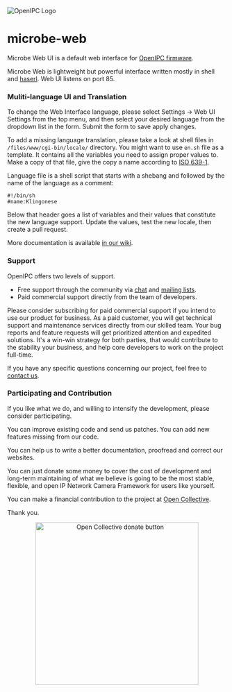 ![OpenIPC Logo](https://cdn.themactep.com/images/logo_openipc.png)

microbe-web
===========

Microbe Web UI is a default web interface for [OpenIPC firmware][openipcfw].

Microbe Web is lightweight but powerful interface written mostly in shell
and [haserl][haserl]. Web UI listens on port 85.

### Muliti-language UI and Translation

To change the Web Interface language, please select Settings -> Web UI Settings
from the top menu, and then select your desired language from the dropdown list
in the form. Submit the form to save apply changes.

To add a missing language translation, please take a look at shell files in
`/files/www/cgi-bin/locale/` directory. You might want to use `en.sh` file as a
template. It contains all the variables you need to assign proper values to.
Make a copy of that file, give the copy a name according to [ISO 639-1][iso639].

Language file is a shell script that starts with a shebang and followed by the
name of the language as a comment:
```
#!/bin/sh
#name:Klingonese
```

Below that header goes a list of variables and their values that constitute the
new language support. Update the values, test the new locale, then create a pull
request.

More documentation is available [in our wiki][wiki].

### Support

OpenIPC offers two levels of support.

- Free support through the community via [chat][telegram] and
  [mailing lists][maillist].
- Paid commercial support directly from the team of developers.

Please consider subscribing for paid commercial support if you intend to use our
product for business. As a paid customer, you will get technical support and
maintenance services directly from our skilled team. Your bug reports and
feature requests will get prioritized attention and expedited solutions. It's a
win-win strategy for both parties, that would contribute to the stability your
business, and help core developers to work on the project full-time.

If you have any specific questions concerning our project, feel free to
[contact us](mailto:flyrouter@gmail.com).

### Participating and Contribution

If you like what we do, and willing to intensify the development, please
consider participating.

You can improve existing code and send us patches. You can add new features
missing from our code.

You can help us to write a better documentation, proofread and correct our
websites.

You can just donate some money to cover the cost of development and long-term
maintaining of what we believe is going to be the most stable, flexible, and
open IP Network Camera Framework for users like yourself.

You can make a financial contribution to the project at [Open Collective][oc].

Thank you.

<p align="center">
<a href="https://opencollective.com/openipc/contribute/backer-14335/checkout" target="_blank"><img src="https://opencollective.com/webpack/donate/button@2x.png?color=blue" width="375" alt="Open Collective donate button"></a>
</p>

[openipcfw]: https://github.com/OpenIPC/firmware
[haserl]: http://haserl.sourceforge.net/
[iso639]: https://en.wikipedia.org/wiki/List_of_ISO_639-1_codes
[wiki]: https://github.com/OpenIPC/firmware/wiki/microbe-web
[telegram]: https://openipc.org/#telegram-chat-groups
[maillist]: https://github.com/OpenIPC/firmware/discussions
[oc]: https://opencollective.com/openipc/contribute/backer-14335/checkout
[pp]: https://www.paypal.com/donate/?hosted_button_id=C6F7UJLA58MBS
